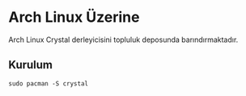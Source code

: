 # Arch Linux Üzerine

Arch Linux Crystal derleyicisini topluluk deposunda barındırmaktadır.

## Kurulum

```
sudo pacman -S crystal
```
